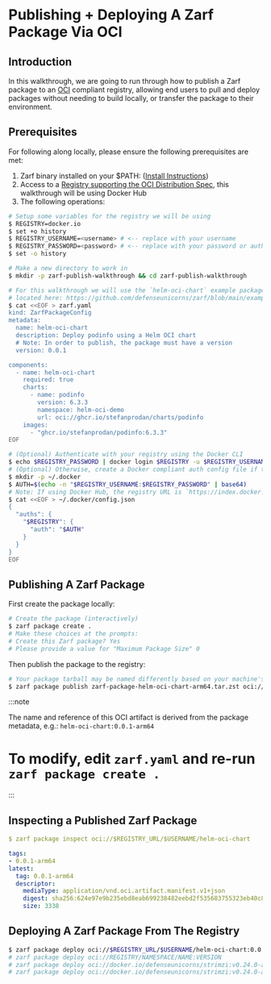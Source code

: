 # Publishing + Deploying A Zarf Package Via OCI

## Introduction

In this walkthrough, we are going to run through how to publish a Zarf package to an [OCI](https://github.com/opencontainers/image-spec) compliant registry, allowing end users to pull and deploy packages without needing to build locally, or transfer the package to their environment.

## Prerequisites

For following along locally, please ensure the following prerequisites are met:

1. Zarf binary installed on your $PATH: ([Install Instructions](../3-getting-started.md#installing-zarf))
2. Access to a [Registry supporting the OCI Distribution Spec](https://oras.land/implementors/#registries-supporting-oci-artifacts), this walkthrough will be using Docker Hub
3. The following operations:

```bash
# Setup some variables for the registry we will be using
$ REGISTRY=docker.io
$ set +o history
$ REGISTRY_USERNAME=<username> # <-- replace with your username
$ REGISTRY_PASSWORD=<password> # <-- replace with your password or auth token
$ set -o history

# Make a new directory to work in
$ mkdir -p zarf-publish-walkthrough && cd zarf-publish-walkthrough

# For this walkthrough we will use the `helm-oci-chart` example package
# located here: https://github.com/defenseunicorns/zarf/blob/main/examples/helm-oci-chart/zarf.yaml
$ cat <<EOF > zarf.yaml 
kind: ZarfPackageConfig
metadata:
  name: helm-oci-chart
  description: Deploy podinfo using a Helm OCI chart
  # Note: In order to publish, the package must have a version
  version: 0.0.1

components:
  - name: helm-oci-chart
    required: true
    charts:
      - name: podinfo
        version: 6.3.3
        namespace: helm-oci-demo
        url: oci://ghcr.io/stefanprodan/charts/podinfo
    images:
      - "ghcr.io/stefanprodan/podinfo:6.3.3"
EOF

# (Optional) Authenticate with your registry using the Docker CLI
$ echo $REGISTRY_PASSWORD | docker login $REGISTRY -u $REGISTRY_USERNAME --password-stdin
# (Optional) Otherwise, create a Docker compliant auth config file if the Docker CLI is not installed
$ mkdir -p ~/.docker
$ AUTH=$(echo -n "$REGISTRY_USERNAME:$REGISTRY_PASSWORD" | base64)
# Note: If using Docker Hub, the registry URL is `https://index.docker.io/v1/` for the auth config
$ cat <<EOF > ~/.docker/config.json
{
  "auths": {
    "$REGISTRY": {
      "auth": "$AUTH"
    }
  }
}
EOF
```

## Publishing A Zarf Package

First create the package locally:

```bash
# Create the package (interactively)
$ zarf package create .
# Make these choices at the prompts:
# Create this Zarf package? Yes
# Please provide a value for "Maximum Package Size" 0
```

Then publish the package to the registry:

```bash
# Your package tarball may be named differently based on your machine's architecture
$ zarf package publish zarf-package-helm-oci-chart-arm64.tar.zst oci://$REGISTRY_URL/$USERNAME
```

:::note

The name and reference of this OCI artifact is derived from the package metadata, e.g.: `helm-oci-chart:0.0.1-arm64`
# To modify, edit `zarf.yaml` and re-run `zarf package create .`

:::

## Inspecting a Published Zarf Package

```yaml
$ zarf package inspect oci://$REGISTRY_URL/$USERNAME/helm-oci-chart

tags:
- 0.0.1-arm64
latest:
  tag: 0.0.1-arm64
  descriptor:
    mediaType: application/vnd.oci.artifact.manifest.v1+json
    digest: sha256:624e97e9b235ebd8eab699238482eebd2f535683755323eb40c819e0efdcd959
    size: 3338
```

## Deploying A Zarf Package From The Registry

```bash
$ zarf package deploy oci://$REGISTRY_URL/$USERNAME/helm-oci-chart:0.0.1-arm64
# zarf package deploy oci://REGISTRY/NAMESPACE/NAME:VERSION
# zarf package deploy oci://docker.io/defenseunicorns/strimzi:v0.24.0-arm64
# zarf package deploy oci://docker.io/defenseunicorns/strimzi:v0.24.0-arm64 --docker-config /tmp/docker-temp-creds
```
